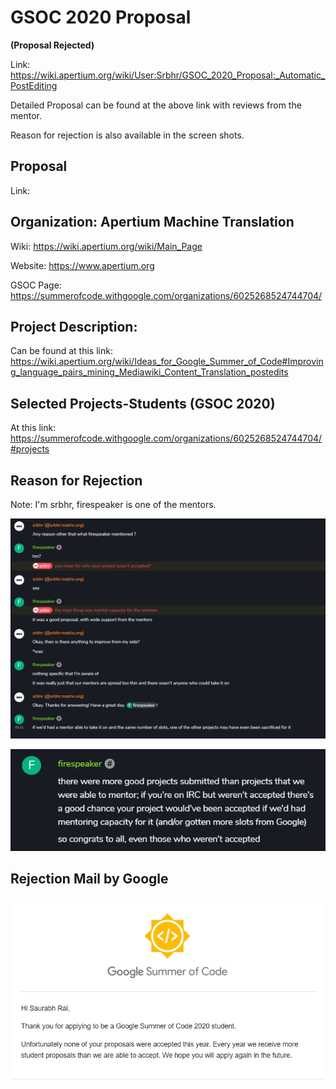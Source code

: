 # GSOC 2020 Proposal

**(Proposal Rejected)**



Link: https://wiki.apertium.org/wiki/User:Srbhr/GSOC_2020_Proposal:_Automatic_PostEditing

Detailed Proposal can be found at the above link with reviews from the mentor.	



Reason for rejection is also available in the screen shots.

## Proposal

Link: 

[GSOC Proposal PDF]: GSOC_2020_Apertium_Proposal.pdf



## Organization: Apertium Machine Translation

Wiki: https://wiki.apertium.org/wiki/Main_Page

Website: https://www.apertium.org

GSOC Page: https://summerofcode.withgoogle.com/organizations/6025268524744704/

## Project Description:

Can be found at this link: https://wiki.apertium.org/wiki/Ideas_for_Google_Summer_of_Code#Improving_language_pairs_mining_Mediawiki_Content_Translation_postedits



## Selected Projects-Students (GSOC 2020)

At this link: https://summerofcode.withgoogle.com/organizations/6025268524744704/#projects



## Reason for Rejection

Note: I'm srbhr, firespeaker is one of the mentors.

![Reason_for_rejection.png](Reason_for_rejection.png)



![](Reason_for_rejection_gen.png)



## Rejection Mail by Google



![GSOC_Rejection_Mail.png](GSOC_Rejection_Mail.png)